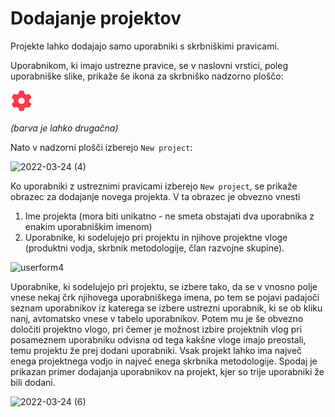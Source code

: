 # Dodajanje projektov

Projekte lahko dodajajo samo uporabniki s skrbniškimi pravicami.

Uporabnikom, ki imajo ustrezne pravice, se v naslovni vrstici, poleg uporabniške slike, prikaže še ikona za skrbniško nadzorno ploščo:

![](../media/users_1.png)

*(barva je lahko drugačna)*

Nato v nadzorni plošči izberejo `New project`:

![2022-03-24 (4)](https://user-images.githubusercontent.com/24944462/159945701-e9b90efd-56a3-4ce4-aee0-4c7e44f6d7ca.png)

Ko uporabniki z ustreznimi pravicami izberejo `New project`, se prikaže obrazec za dodajanje novega projekta. V ta obrazec je obvezno vnesti

1. Ime projekta (mora biti unikatno - ne smeta obstajati dva uporabnika z enakim uporabniškim imenom)
2. Uporabnike, ki sodelujejo pri projektu in njihove projektne vloge (produktni vodja, skrbnik metodologije, član razvojne skupine).

![userform4](https://user-images.githubusercontent.com/24944462/159965439-2bdedf09-c46a-42b3-aa91-e7a3b5fbf3e5.png)

Uporabnike, ki sodelujejo pri projektu, se izbere tako, da se v vnosno polje vnese nekaj črk njihovega uporabniškega imena, po tem se pojavi padajoči seznam uporabnikov iz katerega se izbere ustrezni uporabnik, ki se ob kliku nanj, avtomatsko vnese v tabelo uporabnikov. Potem mu je še obvezno določiti projektno vlogo, pri čemer je možnost izbire projektnih vlog pri posameznem uporabniku odvisna od tega kakšne vloge imajo preostali, temu projektu že prej dodani uporabniki. Vsak projekt lahko ima največ enega projektnega vodjo in največ enega skrbnika metodologije. Spodaj je prikazan primer dodajanja uporabnikov na projekt, kjer so trije uporabniki že bili dodani.

![2022-03-24 (6)](https://user-images.githubusercontent.com/24944462/159966082-ce3bd926-e12a-486a-bd0b-4991b1728685.png)



